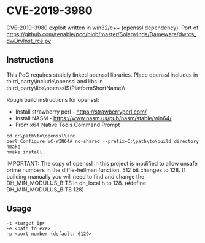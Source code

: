 # CVE-2019-3980
CVE-2019-3980 exploit written in win32/c++ (openssl dependency). Port of https://github.com/tenable/poc/blob/master/Solarwinds/Dameware/dwrcs_dwDrvInst_rce.py

## Instructions
This PoC requires staticly linked openssl libraries. Place openssl includes in third_party\include\openssl and libs in third_party\libs\openssl\$(PlatformShortName)\

Rough build instructions for openssl:
* Install strawberry perl - https://strawberryperl.com/
* Install NASM - https://www.nasm.us/pub/nasm/stable/win64/
* From x64 Native Tools Command Prompt
```
cd c:\path\to\openssl\src
perl Configure VC-WIN64A no-shared --prefix=C:\path\to\build_directory
nmake
nmake install
 ```
IMPORTANT: The copy of openssl in this project is modified to allow unsafe prime numbers in the diffie-hellman function. 512 bit changes to 128. If building manually you will need to find and change the DH_MIN_MODULUS_BITS in dh_local.h to 128. (#define DH_MIN_MODULUS_BITS     128)

## Usage
```
-t <target ip>
-e <path to exe>
-p <port number (default: 6129>
```
